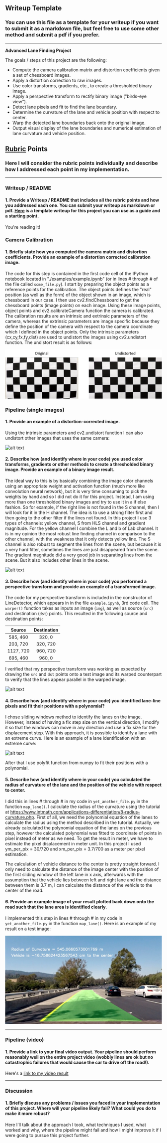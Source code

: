 ## Writeup Template

### You can use this file as a template for your writeup if you want to submit it as a markdown file, but feel free to use some other method and submit a pdf if you prefer.

---

**Advanced Lane Finding Project**

The goals / steps of this project are the following:

* Compute the camera calibration matrix and distortion coefficients given a set of chessboard images.
* Apply a distortion correction to raw images.
* Use color transforms, gradients, etc., to create a thresholded binary image.
* Apply a perspective transform to rectify binary image ("birds-eye view").
* Detect lane pixels and fit to find the lane boundary.
* Determine the curvature of the lane and vehicle position with respect to center.
* Warp the detected lane boundaries back onto the original image.
* Output visual display of the lane boundaries and numerical estimation of lane curvature and vehicle position.

[//]: # (Image References)

[image1]: ./examples/undistort_output.png "Undistorted"
[image2]: ./test_images/test1.jpg "Road Transformed"
[image3]: ./examples/binary_combo_example.jpg "Binary Example"
[image4]: ./examples/warped_straight_lines.jpg "Warp Example"
[image5]: ./examples/color_fit_lines.jpg "Fit Visual"
[image6]: ./examples/example_output.jpg "Output"
[video1]: ./project_video.mp4 "Video"

## [Rubric](https://review.udacity.com/#!/rubrics/571/view) Points

### Here I will consider the rubric points individually and describe how I addressed each point in my implementation.  

---

### Writeup / README

#### 1. Provide a Writeup / README that includes all the rubric points and how you addressed each one.  You can submit your writeup as markdown or pdf.  [Here](https://github.com/udacity/CarND-Advanced-Lane-Lines/blob/master/writeup_template.md) is a template writeup for this project you can use as a guide and a starting point.  

You're reading it!

### Camera Calibration

#### 1. Briefly state how you computed the camera matrix and distortion coefficients. Provide an example of a distortion corrected calibration image.

The code for this step is contained in the first code cell of the IPython notebook located in "./examples/example.ipynb" (or in lines # through # of the file called `some_file.py`).
I start by preparing the object points as a reference points for the calibration. The object points defines the "real" position (as well as the form) of the object shown
in an image, which is chessboard in our case. I then use cv2.findChessboard to get the chessboard points (image points) on each image. Using these image points, object points
and cv2.calibrateCamera function the camera is calibrated. The calibration results are an intrinsic and extrinsic parameters of the camera, whereas the extrinsic parameters are
image specific because they define the position of the camera with respect to the camera coordinate which I defined in the object points. Only the intrinsic parameters (cx,cy,fx,fy,dist)
are used to undistort the images using cv2.undistort function. The undistort result is as follows:

![alt text][image1]

### Pipeline (single images)

#### 1. Provide an example of a distortion-corrected image.

Using the intrinsic parameters and cv2.undistort function I can also undistort other images that uses the same camera:

![alt text][image2]

#### 2. Describe how (and identify where in your code) you used color transforms, gradients or other methods to create a thresholded binary image.  Provide an example of a binary image result.

The ideal way to this is by basically combining the image color channels using an appropriate weight and activation function (much more like convolution neural network), but it is very time
consuming to pick the weights by hand and so I did not do it for this project. Instead, I am using more than one thresholded binary images and try to use it in a if else fashion. So for example,
if the right line is not found in the S channel, then I will look for it in the H channel. The idea is to use a strong filter first and then going to the other filter if the lines not found.
In this project I use 3 types of channels: yellow channel, S from HLS channel and gradient magnitude. For the yellow channel I combine the L and b of Lab channel. It is in my opinion the most
robust line finding channel in comparison to the other channel, with the weakness that it only detects yellow line. The S channel is also robust to segment the lines from the scene, but because
it is a very hard filter, sometimes the lines are just disappeared from the scene. The gradient magnitude did a very good job in separating lines from the scene. But it also includes other lines
in the scene.

![alt text][image3]

#### 3. Describe how (and identify where in your code) you performed a perspective transform and provide an example of a transformed image.

The code for my perspective transform is included in the constructor of LineDetector, which appears in in the file `example.ipynb`, 3rd code cell.
The `warper()` function takes as inputs an image (`img`), as well as source (`src`) and destination (`dst`) points. This resulted in the following source and destination points:

| Source        | Destination   | 
|:-------------:|:-------------:| 
| 585, 460      | 320, 0        | 
| 203, 720      | 320, 720      |
| 1127, 720     | 960, 720      |
| 695, 460      | 960, 0        |

I verified that my perspective transform was working as expected by drawing the `src` and `dst` points onto a test image and its warped counterpart to verify that the lines appear parallel in the warped image.

![alt text][image4]

#### 4. Describe how (and identify where in your code) you identified lane-line pixels and fit their positions with a polynomial?

I chose sliding windows method to identify the lanes on the image. However, instead of having a fix step size on the vertical direction, I modify it so that the windows can move in any direction and
use a fix size for the displacement step. With this approach, it is possible to identify a lane with an extreme curve. Here is an example of a lane identification with an extreme curve:

![alt text][image5]

After that I use polyfit function from numpy to fit their positions with a polynomial.

#### 5. Describe how (and identify where in your code) you calculated the radius of curvature of the lane and the position of the vehicle with respect to center.

I did this in lines # through # in my code in `yet_another_file.py` in the function `map_lane()`. I calculate the radius of the curvature using the tutorial at
https://www.intmath.com/applications-differentiation/8-radius-curvature.php. First of all, we need the polynomial equation of the lanes to calculate the radius using the method described in the tutorial. Actually, we already calculated
the polynomial equation of the lanes on the previous step, however the calculated polynomial was fitted to coordinate of points in pixel instead of meter as we need. To get the result in meter, we have to estimate the pixel displacement
in meter unit. In this project I used ym_per_pix = 30/720 and xm_per_pix = 3.7/700 as a meter per pixel estimation.

The calculation of vehicle distance to the center is pretty straight forward. I only need to calculate the distance of the image center with the position of the first sliding window of the left lane in x axis, afterwards with the
assumption that the vehicle lies between left and right lane and the distance between them is 3.7 m, I can calculate the distance of the vehicle to the center of the road.

#### 6. Provide an example image of your result plotted back down onto the road such that the lane area is identified clearly.

I implemented this step in lines # through # in my code in `yet_another_file.py` in the function `map_lane()`.  Here is an example of my result on a test image:

![alt text][image6]

---

### Pipeline (video)

#### 1. Provide a link to your final video output.  Your pipeline should perform reasonably well on the entire project video (wobbly lines are ok but no catastrophic failures that would cause the car to drive off the road!).

Here's a [link to my video result](./project_video.mp4)

---

### Discussion

#### 1. Briefly discuss any problems / issues you faced in your implementation of this project.  Where will your pipeline likely fail?  What could you do to make it more robust?

Here I'll talk about the approach I took, what techniques I used, what worked and why, where the pipeline might fail and how I might improve it if I were going to pursue this project further.  
